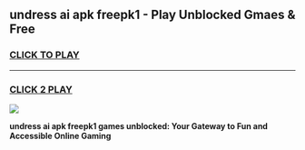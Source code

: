 
## undress ai apk freepk1 - Play Unblocked Gmaes & Free
<h3>
<a href="https://premium.freeplayer.one?title=undress_ai_apk_freepk1&ref=19F">CLICK TO PLAY</a></h3>
<hr>

<h3>
<a href="https://premium.freeplayer.one?title=undress_ai_apk_freepk1&ref=19F">CLICK 2 PLAY</a>
  
</h3>

<a href="https://premium.freeplayer.one?title=undress_ai_apk_freepk1&ref=19F/"><img src="https://clearcache.store/games.png"></a>


**undress ai apk freepk1 games unblocked: Your Gateway to Fun and Accessible Online Gaming**
